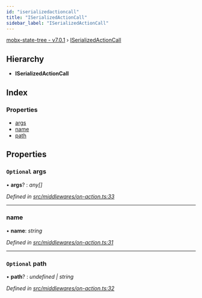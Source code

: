 ```yaml
---
id: "iserializedactioncall"
title: "ISerializedActionCall"
sidebar_label: "ISerializedActionCall"
---
```


[mobx-state-tree - v7.0.1](../index.md) › [ISerializedActionCall](iserializedactioncall.md)

## Hierarchy

* **ISerializedActionCall**

## Index

### Properties

* [args](iserializedactioncall.md#optional-args)
* [name](iserializedactioncall.md#name)
* [path](iserializedactioncall.md#optional-path)

## Properties

### `Optional` args

• **args**? : *any[]*

*Defined in [src/middlewares/on-action.ts:33](https://github.com/mobxjs/mobx-state-tree/blob/f8bb1472/src/middlewares/on-action.ts#L33)*

___

###  name

• **name**: *string*

*Defined in [src/middlewares/on-action.ts:31](https://github.com/mobxjs/mobx-state-tree/blob/f8bb1472/src/middlewares/on-action.ts#L31)*

___

### `Optional` path

• **path**? : *undefined | string*

*Defined in [src/middlewares/on-action.ts:32](https://github.com/mobxjs/mobx-state-tree/blob/f8bb1472/src/middlewares/on-action.ts#L32)*
